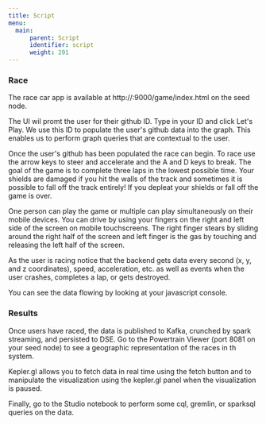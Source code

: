 ```yaml
---
title: Script
menu:
  main:
      parent: Script
      identifier: script
      weight: 201
---
```


### Race

The race car app is available at  http://<host>:9000/game/index.html on the seed node.

The UI wil promt the user for their github ID.
Type in your ID and click Let's Play.
We use this ID to populate the user's github data into the graph.
This enables us to perform graph queries that are contextual to the user.

Once the user's github has been populated the race can begin.
To race use the arrow keys to steer and accelerate and the A and D keys to break.
The goal of the game is to complete three laps in the lowest possible time.
Your shields are damaged if you hit the walls of the track and sometimes it is possible to fall off the track entirely!
If you depleat your shields or fall off the game is over.

One person can play the game or multiple can play simultaneously on their mobile devices.
You can drive by using your fingers on the right and left side of the screen on mobile touchscreens.
The right finger stears by sliding around the right half of the screen and left finger is the gas by touching and releasing the left half of the screen.

As the user is racing notice that the backend gets data every second (x, y, and z coordinates), speed, acceleration, etc. as well as events when the user crashes, completes a lap, or gets destroyed.

You can see the data flowing by looking at your javascript console.

### Results

Once users have raced, the data is published to Kafka, crunched by spark streaming, and persisted to DSE.
Go to the Powertrain Viewer (port 8081 on your seed node) to see a geographic representation of the races in th system.

Kepler.gl allows you to fetch data in real time using the fetch button and to manipulate the visualization using the kepler.gl panel when the visualization is paused.

Finally, go to the Studio notebook to perform some cql, gremlin, or sparksql queries on the data.
